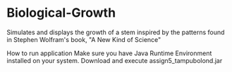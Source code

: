 # Biological-Growth
Simulates and displays the growth of a stem inspired by the patterns found in Stephen Wolfram's book, "A New Kind of Science"

How to run application
Make sure you have Java Runtime Environment installed on your system. Download and execute assign5_tampubolond.jar 
